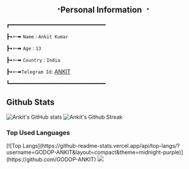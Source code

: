 <h2 align="center"><b> ⠐Personal Information ⠐ </b></h2>
┏━━━━━━━━━━━━━━━━━━━━━━━━━━━━━━

┣•➳➠ ```Name``` : ```Ankit Kumar```

┣•➳➠ ```Age``` : ```13```

┣•➳➠ ```Country``` : ```India```

┣•➳➠```Telegram Id```: [ANKIT](https://t.me/GODOPBOY)

┗━━━━━━━━━━━━━━━━━━━━━━━━━━━━━━



## Github Stats
![Ankit's GitHub stats](https://github-readme-stats.vercel.app/api?username=GODOP-ANKIT&show_icons=true&theme=midnight-purple)
![Ankit's Github Streak](https://github-readme-streak-stats.herokuapp.com/?user=GODOP-ANKIT&theme=midnight-purple&show_icon=true)



<h3 align="left"><b> Top Used Languages </b></h3>
[![Top Langs](https://github-readme-stats.vercel.app/api/top-langs/?username=GODOP-ANKIT&layout=compact&theme=midnight-purple)](https://github.com/GODOP-ANKIT)



<img src="https://readme-typing-svg.herokuapp.com?color=F77247&width=420&lines=Thank+You+🌷+Love+You+😝">


<!---
GODOP-ANKIT/GODOP-ANKIT is a ✨ special ✨ repository because its `README.md` (this file) appears on your GitHub profile.
You can click the Preview link to take a look at your changes.
---> 

